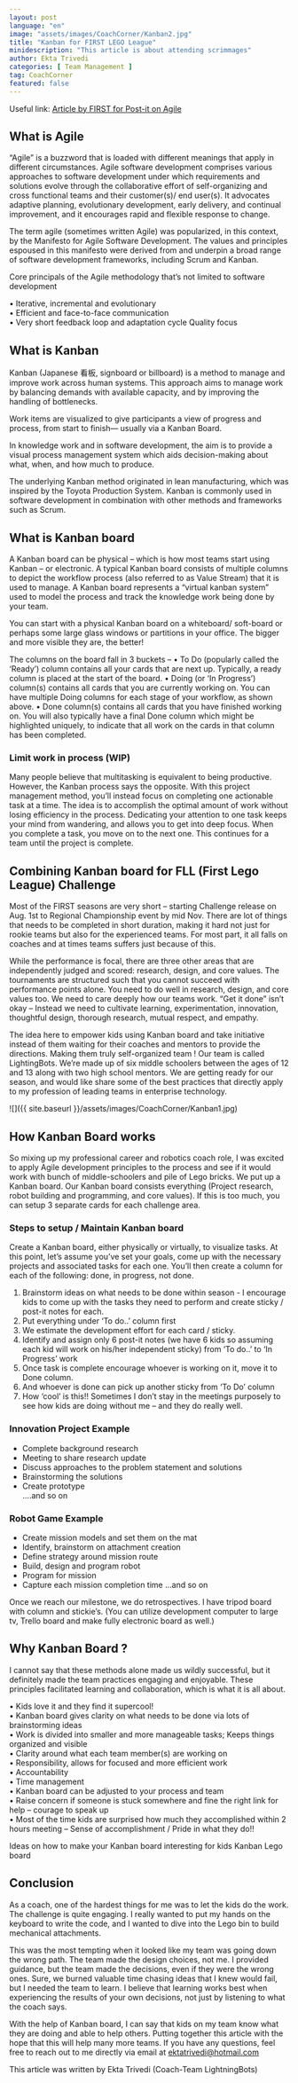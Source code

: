 ```yaml
---
layout: post
language: "en"
image: "assets/images/CoachCorner/Kanban2.jpg"
title: "Kanban for FIRST LEGO League"
minidescription: "This article is about attending scrimmages"
author: Ekta Trivedi
categories: [ Team Management ]
tag: CoachCorner
featured: false
---
```


Useful link: <a href="https://www.post-it.com/3M/en_US/post-it/ideas/articles/agile-scrum-first/">Article by FIRST for Post-it on Agile</a>

## What is Agile

“Agile” is a buzzword that is loaded with different meanings that apply in different circumstances. Agile software development comprises various approaches to software development under which requirements and solutions evolve through the collaborative effort of self-organizing and cross functional teams and their customer(s)/ end user(s). It advocates adaptive planning, evolutionary development, early delivery, and continual improvement, and it encourages rapid and flexible response to change.

The term agile (sometimes written Agile) was popularized, in this context, by the Manifesto for Agile Software Development. The values and principles espoused in this manifesto were derived from and underpin a broad range of software development frameworks, including Scrum and Kanban.

Core principals of the Agile methodology that’s not limited to software
development

• Iterative, incremental and evolutionary<br>
• Efficient and face-to-face communication<br>
• Very short feedback loop and adaptation cycle Quality focus<br>

## What is Kanban

Kanban (Japanese 看板, signboard or billboard) is a method to manage and improve work across human systems. This approach aims to manage work by balancing demands with available capacity, and by improving the handling of bottlenecks.

Work items are visualized to give participants a view of progress and process, from start to finish— usually via a Kanban Board.

In knowledge work and in software development, the aim is to provide a visual process management system which aids decision-making about what, when, and how much to produce. 

The underlying Kanban method originated in lean manufacturing, which was inspired by the Toyota Production System. Kanban is commonly used in software development in combination with other methods and frameworks such as Scrum.

## What is Kanban board

A Kanban board can be physical – which is how most teams start using Kanban – or electronic. A typical Kanban board consists of multiple columns to depict the workflow process (also referred to as Value Stream) that it is used to manage. A Kanban board represents a “virtual kanban system” used to model the process and track the knowledge work being done by your team.

You can start with a physical Kanban board on a whiteboard/ soft-board or perhaps some large glass windows or partitions in your office. The bigger and more visible they are, the better!

The columns on the board fall in 3 buckets –
• To Do (popularly called the ‘Ready’) column contains all your cards that are next up. Typically, a
 ready column is placed at the start of the board.
• Doing (or ‘In Progress’) column(s) contains all cards that you are currently working on. You can have multiple Doing columns for each stage of your workflow, as shown above.
• Done column(s) contains all cards that you have finished working on. You will also typically have a final Done column which might be highlighted uniquely, to indicate that all work on the cards in that column has been completed.

### Limit work in process (WIP)

Many people believe that multitasking is equivalent to being productive. However, the Kanban process says the opposite. With this project management method, you’ll instead focus on completing one actionable task at a time. The idea is to accomplish the optimal amount of work without losing efficiency in the process. Dedicating your attention to one task keeps your mind from wandering, and allows you to get into deep focus. When you complete a task, you move on to the next one. This continues for a team until the project is complete.

## Combining Kanban board for FLL (First Lego League) Challenge

Most of the FIRST seasons are very short – starting Challenge release on Aug. 1st to Regional Championship event by mid Nov. There are lot of things that needs to be completed in short duration, making it hard not just for rookie teams but also for the experienced teams. For most part, it all falls on coaches and at times teams suffers just because of this.

While the performance is focal, there are three other areas that are independently judged and scored: research, design, and core values. The tournaments are structured such that you cannot succeed with performance points alone. You need to do well in research, design, and core values too. We need to care deeply how our teams work. “Get it done” isn’t okay – Instead we need to cultivate learning, experimentation, innovation, thoughtful design, thorough research, mutual respect, and empathy.

The idea here to empower kids using Kanban board and take initiative instead of them waiting for their coaches and mentors to provide the directions. Making them truly self-organized team ! Our team is called LightingBots. We’re made up of six middle schoolers between the ages of 12 and 13 along with two high school mentors. We are getting ready for our season, and would like share some of the best practices that directly apply to my profession of leading teams in enterprise technology.

![]({{ site.baseurl }}/assets/images/CoachCorner/Kanban1.jpg)

## How Kanban Board works

So mixing up my professional career and robotics coach role, I was excited to apply Agile development principles to the process and see if it would work with bunch of middle-schoolers and pile of Lego bricks. We put up a Kanban board. Our Kanban board consists everything (Project research, robot building and programming, and core values). If this is too much, you can setup 3 separate cards for each challenge area.

### Steps to setup / Maintain Kanban board
Create a Kanban board, either physically or virtually, to visualize tasks. At this point, let’s assume you’ve set your goals, come up with the necessary projects and associated tasks for each one. You’ll then create a column for each of the following: done, in progress, not done.
  
1. Brainstorm ideas on what needs to be done within season - I encourage kids to come up with the tasks they need to perform and create sticky / post-it notes for each. <br>
2. Put everything under ‘To do..’ column first <br>
3. We estimate the development effort for each card / sticky. <br>
4. Identify and assign only 6 post-it notes (we have 6 kids so assuming each kid will work on his/her
independent sticky) from ‘To do..’ to ‘In Progress’ work <br>
5. Once task is complete encourage whoever is working on it, move it to Done column.<br>
6. And whoever is done can pick up another sticky from ‘To Do’ column <br>
7. How ‘cool’ is this!! Sometimes I don’t stay in the meetings purposely to see how kids are doing
without me – and they do really well.<br>

### Innovation Project Example
- Complete background research <br>
- Meeting to share research update <br>
- Discuss approaches to the problem statement and solutions <br>
- Brainstorming the solutions <br>
- Create prototype<br>
....and so on<br>

### Robot Game Example
- Create mission models and set them on the mat <br>
- Identify, brainstorm on attachment creation<br>
- Define strategy around mission route<br>
- Build, design and program robot<br>
- Program for mission<br>
- Capture each mission completion time ...and so on<br>

Once we reach our milestone, we do retrospectives. I have tripod board with column and stickie’s. (You can utilize development computer to large tv, Trello board and make fully electronic board as well.)

## Why Kanban Board ?

I cannot say that these methods alone made us wildly successful, but it definitely made the team practices engaging and enjoyable. These principles facilitated learning and collaboration, which is what it is all about.

• Kids love it and they find it supercool! <br>
• Kanban board gives clarity on what needs to be done via lots of brainstorming ideas <br>
• Work is divided into smaller and more manageable tasks; Keeps things organized and visible <br>
• Clarity around what each team member(s) are working on <br>
• Responsibility, allows for focused and more efficient work <br>
• Accountability <br>
• Time management <br>
• Kanban board can be adjusted to your process and team <br>
• Raise concern if someone is stuck somewhere and fine the right link for help – courage to speak
up <br>
• Most of the time kids are surprised how much they accomplished within 2 hours meeting – Sense of accomplishment / Pride in what they do!! <br>

Ideas on how to make your Kanban board interesting for kids Kanban Lego board

## Conclusion

As a coach, one of the hardest things for me was to let the kids do the work. The challenge is quite engaging. I really wanted to put my hands on the keyboard to write the code, and I wanted to dive into the Lego bin to build mechanical attachments.

This was the most tempting when it looked like my team was going down the wrong path. The team made the design choices, not me. I provided guidance, but the team made the decisions, even if they were the wrong ones. Sure, we burned valuable time chasing ideas that I knew would fail, but I needed the team to learn. I believe that learning works best when experiencing the results of your own decisions, not just by listening to what the coach says.

With the help of Kanban board, I can say that kids on my team know what they are doing and able to help others. Putting together this article with the hope that this will help many more teams.
If you have any questions, feel free to reach out to me directly via email at ektatrivedi@hotmail.com


This article was written by Ekta Trivedi (Coach-Team LightningBots)
